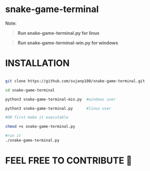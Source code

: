 # snake-game-terminal





Note: 

>  **Run snake-game-terminal.py for linux**

>  **Run snake-game-terminal-win.py for windows**



# INSTALLATION

```bash

git clone https://github.com/sujanp100/snake-game-terminal.git

cd snake-game-terminal

python3 snake-game-terminal-min.py	#windows user

python3 snake-game-terminal.py		#linux user

#OR first make it executable

chmod +x snake-game-terminal.py

#run it
./snake-game-terminal.py

```



# FEEL FREE TO CONTRIBUTE :crossed_fingers:
